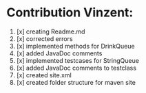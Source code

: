 # Contribution Vinzent:

1. [x] creating Readme.md
2. [x] corrected errors
3. [x] implemented methods for DrinkQueue
4. [x] added JavaDoc comments
5. [x] implemented testcases for StringQueue
6. [x] added JavaDoc comments to testclass
7. [x] created site.xml
8. [x] created folder structure for maven site